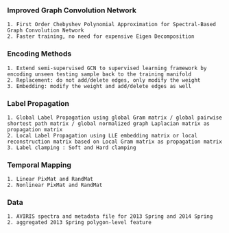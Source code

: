 ### Improved Graph Convolution Network
    1. First Order Chebyshev Polynomial Approximation for Spectral-Based Graph Convolution Network
    2. Faster training, no need for expensive Eigen Decomposition

### Encoding Methods
    1. Extend semi-supervised GCN to supervised learning framework by encoding unseen testing sample back to the training manifold
    2. Replacement: do not add/delete edges, only modify the weight
    3. Embedding: modify the weight and add/delete edges as well

### Label Propagation
    1. Global Label Propagation using global Gram matrix / global pairwise shortest path matrix / global normalized graph Laplacian matrix as propagation matrix  
    2. Local Label Propagation using LLE embedding matrix or local reconstruction matrix based on Local Gram matrix as propagation matrix  
    3. Label clamping : Soft and Hard clamping 

### Temporal Mapping
    1. Linear PixMat and RandMat
    2. Nonlinear PixMat and RandMat
    
### Data
    1. AVIRIS spectra and metadata file for 2013 Spring and 2014 Spring
    2. aggregated 2013 Spring polygon-level feature 
